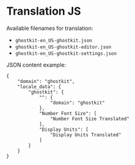# Translation JS

Available filenames for translation:

* `ghostkit-en_US-ghostkit.json`
* `ghostkit-en_US-ghostkit-editor.json`
* `ghostkit-en_US-ghostkit-settings.json`

JSON content example:

    {
        "domain": "ghostkit",
        "locale_data": {
            "ghostkit": {
                "": {
                    "domain": "ghostkit"
                },
                "Number Font Size": [
                    "Number Font Size Translated"
                ],
                "Display Units": [
                    "Display Units Translated"
                ]
            }
        }
    }
